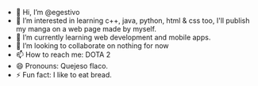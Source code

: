 - 👋 Hi, I’m @egestivo
- 👀 I’m interested in learning c++, java, python, html & css too, I'll publish my manga on a web page made by myself.
- 🌱 I’m currently learning web development and mobile apps.
- 💞️ I’m looking to collaborate on nothing for now
- 📫 How to reach me: DOTA 2
- 😄 Pronouns: Quejeso flaco.
- ⚡ Fun fact: I like to eat bread.
